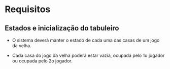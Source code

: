 # Requisitos

## Estados e inicialização do tabuleiro
  
* O sistema deverá manter o estado de cada uma das
casas de
um jogo da velha.

* Cada casa do jogo da velha poderá estar vazia,
ocupada
pelo 1o jogador ou ocupada pelo 2o jogador.
